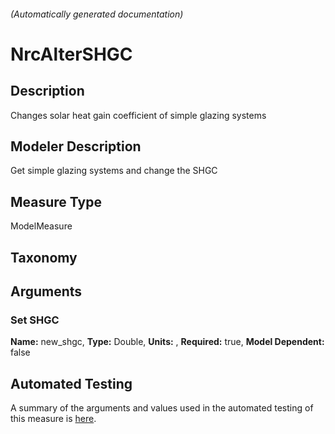 

###### (Automatically generated documentation)

# NrcAlterSHGC

## Description
Changes solar heat gain coefficient of simple glazing systems

## Modeler Description
Get simple glazing systems and change the SHGC 

## Measure Type
ModelMeasure

## Taxonomy


## Arguments


### Set SHGC

**Name:** new_shgc,
**Type:** Double,
**Units:** ,
**Required:** true,
**Model Dependent:** false






## Automated Testing
A summary of the arguments and values used in the automated testing of this measure is [here](./tests/README.md).
